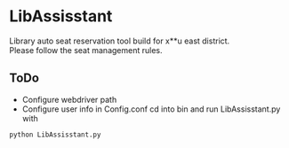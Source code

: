 # LibAssisstant  
Library auto seat reservation tool build for x**u east district.  
Please follow the seat management rules.

## ToDo
* Configure webdriver path
* Configure user info in Config.conf
cd into bin and run LibAssisstant.py with  
```
python LibAssisstant.py
```


